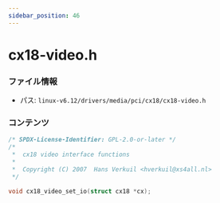 ```yaml
---
sidebar_position: 46
---
```

# cx18-video.h

### ファイル情報

- パス: `linux-v6.12/drivers/media/pci/cx18/cx18-video.h`

### コンテンツ

```h
/* SPDX-License-Identifier: GPL-2.0-or-later */
/*
 *  cx18 video interface functions
 *
 *  Copyright (C) 2007  Hans Verkuil <hverkuil@xs4all.nl>
 */

void cx18_video_set_io(struct cx18 *cx);

```
